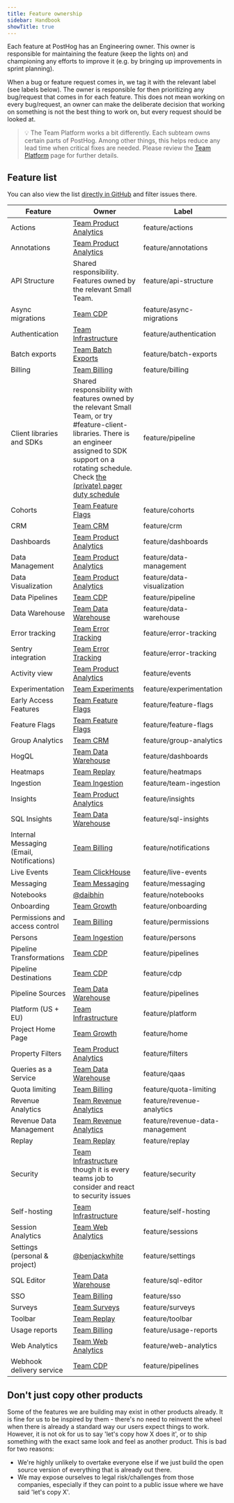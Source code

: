 ```yaml
---
title: Feature ownership
sidebar: Handbook
showTitle: true
---
```


Each feature at PostHog has an Engineering owner. This owner is responsible for maintaining the feature (keep the lights on) and championing any efforts to improve it (e.g. by bringing up improvements in sprint planning).

When a bug or feature request comes in, we tag it with the relevant label (see labels below). The owner is responsible for then prioritizing any bug/request that comes in for each feature. This does not mean working on every bug/request, an owner can make the deliberate decision that working on something is not the best thing to work on, but every request should be looked at.


> 💡 The Team Platform works a bit differently. Each subteam owns certain parts of PostHog. Among other things, this helps reduce any lead time when critical fixes are needed. Please review the [Team Platform](/teams/infrastructure) page for further details.


## Feature list

You can also view the list [directly in GitHub](https://github.com/PostHog/posthog/labels?q=feature%2F) and filter issues there.

| Feature |  Owner  |  Label  |
|---|---|---|
| Actions | [Team Product Analytics][Team Product Analytics]  | <span class="lemon-tag gh-tag">feature/actions</span> |
| Annotations | [Team Product Analytics][Team Product Analytics]  | <span class="lemon-tag gh-tag">feature/annotations</span> |
| API Structure | Shared responsibility. Features owned by the relevant Small Team. | <span class="lemon-tag gh-tag">feature/api-structure</span> |
| Async migrations | [Team CDP][Team CDP]  | <span class="lemon-tag gh-tag">feature/async-migrations</span> |
| Authentication | [Team Infrastructure][Team Infrastructure]  | <span class="lemon-tag gh-tag">feature/authentication</span> |
| Batch exports | [Team Batch Exports](/teams/batch-exports)  | <span class="lemon-tag gh-tag">feature/batch-exports</span> |
| Billing | [Team Billing][Team Billing]  |  <span class="lemon-tag gh-tag">feature/billing</span> |
| Client libraries and SDKs | Shared responsibility with features owned by the relevant Small Team, or try #feature-client-libraries. There is an engineer assigned to SDK support on a rotating schedule. Check [the (private) pager duty schedule](https://posthog.pagerduty.com/schedules#P7B7NTR)  | <span class="lemon-tag gh-tag">feature/pipeline</span> |
| Cohorts | [Team Feature Flags][Team Feature Flags]  |  <span class="lemon-tag gh-tag">feature/cohorts</span>  |
| CRM | [Team CRM][Team CRM]  |  <span class="lemon-tag gh-tag">feature/crm</span>  |
| Dashboards | [Team Product Analytics][Team Product Analytics]  |  <span class="lemon-tag gh-tag">feature/dashboards</span> |
| Data Management | [Team Product Analytics][Team Product Analytics]  | <span class="lemon-tag gh-tag">feature/data-management</span>  |
| Data Visualization | [Team Product Analytics][Team Product Analytics]  | <span class="lemon-tag gh-tag">feature/data-visualization</span>  |
| Data Pipelines | [Team CDP][Team CDP] | <span class="lemon-tag gh-tag">feature/pipeline</span> |
| Data Warehouse | [Team Data Warehouse][Team Data Warehouse]  | <span class="lemon-tag gh-tag">feature/data-warehouse</span> |
| Error tracking | [Team Error Tracking](/teams/error-tracking)  |  <span class="lemon-tag gh-tag">feature/error-tracking</span>  |
| Sentry integration | [Team Error Tracking](/teams/error-tracking)  |  <span class="lemon-tag gh-tag">feature/error-tracking</span>  |
| Activity view | [Team Product Analytics][Team Product Analytics]  |  <span class="lemon-tag gh-tag">feature/events</span>  |
| Experimentation | [Team Experiments](/teams/experiments) |  <span class="lemon-tag gh-tag">feature/experimentation</span> |
| Early Access Features | [Team Feature Flags][Team Feature Flags] | <span class="lemon-tag gh-tag">feature/feature-flags</span> |
| Feature Flags | [Team Feature Flags][Team Feature Flags]  |  <span class="lemon-tag gh-tag">feature/feature-flags</span> |
| Group Analytics | [Team CRM][Team CRM]  |  <span class="lemon-tag gh-tag">feature/group-analytics</span> |
| HogQL | [Team Data Warehouse][Team Data Warehouse]  |  <span class="lemon-tag gh-tag">feature/dashboards</span> |
| Heatmaps | [Team Replay][Team Replay] | <span class="lemon-tag gh-tag">feature/heatmaps</span> |
| Ingestion | [Team Ingestion][Team Ingestion]  | <span class="lemon-tag gh-tag">feature/team-ingestion</span> |
| Insights | [Team Product Analytics][Team Product Analytics]  | <span class="lemon-tag gh-tag">feature/insights</span>  |
| SQL Insights | [Team Data Warehouse][Team Data Warehouse]  |  <span class="lemon-tag gh-tag">feature/sql-insights</span> |
| Internal Messaging (Email, Notifications) | [Team Billing][Team Billing]  | <span class="lemon-tag gh-tag">feature/notifications</span>  |
| Live Events | [Team ClickHouse][Team ClickHouse]  | <span class="lemon-tag gh-tag">feature/live-events</span>  |
| Messaging | [Team Messaging][Team Messaging]  | <span class="lemon-tag gh-tag">feature/messaging</span>  |
| Notebooks | [@daibhin][@daibhin]  |  <span class="lemon-tag gh-tag">feature/notebooks</span> |
| Onboarding | [Team Growth][Team Growth]  | <span class="lemon-tag gh-tag">feature/onboarding</span>  |
| Permissions and access control | [Team Billing][Team Billing]  | <span class="lemon-tag gh-tag">feature/permissions</span>  |
| Persons | [Team Ingestion][Team Ingestion]  | <span class="lemon-tag gh-tag">feature/persons</span>  |
| Pipeline Transformations | [Team CDP][Team CDP] | <span class="lemon-tag gh-tag">feature/pipelines</span> |
| Pipeline Destinations | [Team CDP][Team CDP] | <span class="lemon-tag gh-tag">feature/cdp</span> |
| Pipeline Sources | [Team Data Warehouse][Team Data Warehouse] | <span class="lemon-tag gh-tag">feature/pipelines</span> |
| Platform (US + EU) | [Team Infrastructure][Team Infrastructure] | <span class="lemon-tag gh-tag">feature/platform</span>  |
| Project Home Page | [Team Growth][Team Growth]  | <span class="lemon-tag gh-tag">feature/home</span> |
| Property Filters | [Team Product Analytics][Team Product Analytics]  | <span class="lemon-tag gh-tag">feature/filters</span>  |
| Queries as a Service | [Team Data Warehouse][Team Data Warehouse]  | <span class="lemon-tag gh-tag">feature/qaas</span>  |
| Quota limiting | [Team Billing][Team Billing]  | <span class="lemon-tag gh-tag">feature/quota-limiting</span>  |
| Revenue Analytics | [Team Revenue Analytics][Team Revenue Analytics] | <span class="lemon-tag gh-tag">feature/revenue-analytics</span>  |
| Revenue Data Management | [Team Revenue Analytics][Team Revenue Analytics] | <span class="lemon-tag gh-tag">feature/revenue-data-management</span>  |
| Replay | [Team Replay][Team Replay]  |  <span class="lemon-tag gh-tag">feature/replay</span> |
| Security | [Team Infrastructure][Team Infrastructure] though it is every teams job to consider and react to security issues |  <span class="lemon-tag gh-tag">feature/security</span> |
| Self-hosting | [Team Infrastructure][Team Infrastructure]  |  <span class="lemon-tag gh-tag">feature/self-hosting</span> |
| Session Analytics | [Team Web Analytics][Team Web Analytics]  |  <span class="lemon-tag gh-tag">feature/sessions</span> |
| Settings (personal & project) | [@benjackwhite][@benjackwhite]   |  <span class="lemon-tag gh-tag">feature/settings</span> |
| SQL Editor | [Team Data Warehouse][Team Data Warehouse]  | <span class="lemon-tag gh-tag">feature/sql-editor</span> |
| SSO | [Team Billing][Team Billing]  | <span class="lemon-tag gh-tag">feature/sso</span>  |
| Surveys | [Team Surveys][Team Surveys] | <span class="lemon-tag gh-tag">feature/surveys</span> |
| Toolbar | [Team Replay][Team Replay]  | <span class="lemon-tag gh-tag">feature/toolbar</span>  |
| Usage reports | [Team Billing][Team Billing]  | <span class="lemon-tag gh-tag">feature/usage-reports</span>  |
| Web Analytics  | [Team Web Analytics][Team Web Analytics]  | <span class="lemon-tag gh-tag">feature/web-analytics</span>  |
| Webhook delivery service | [Team CDP][Team CDP] | <span class="lemon-tag gh-tag">feature/pipelines</span> |

## Don't just copy other products
Some of the features we are building may exist in other products already. It is fine for us to be inspired by them - there's no need to reinvent the wheel when there is already a standard way our users expect things to work. However, it is not ok for us to say 'let's copy how X does it', or to ship something with the exact same look and feel as another product. This is bad for two reasons:

- We're highly unlikely to overtake everyone else if we just build the open source version of everything that is already out there.
- We may expose ourselves to legal risk/challenges from those companies, especially if they can point to a public issue where we have said 'let's copy X'.

[@benjackwhite]: https://github.com/benjackwhite
[@EDsCODE]: https://github.com/EDsCODE
[@mariusandra]: https://github.com/mariusandra
[@neilkakkar]: https://github.com/neilkakkar
[@pauldambra]: https://github.com/pauldambra
[@Twixes]: https://github.com/Twixes
[@daibhin]: https://github.com/daibhin
[@timgl]: https://github.com/timgl
[Team CDP]: /teams/cdp
[Team ClickHouse]: /teams/clickhouse
[Team CRM]: /teams/crm
[Team Data Warehouse]: /teams/data-warehouse
[Team Billing]: /teams/billing
[Team Feature Flags]: /teams/feature-flags
[Team Growth]: /teams/growth
[Team Infrastructure]: /teams/infrastructure
[Team Ingestion]: /teams/ingestion
[Team Product Analytics]: /teams/product-analytics
[Team Replay]: /teams/replay
[Team Revenue Analytics]: /teams/revenue-analytics
[Team Web Analytics]: /teams/web-analytics
[Team Surveys]: /teams/surveys
[Team Messaging]: /teams/messaging
